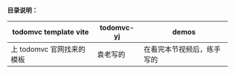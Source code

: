 **目录说明：**

| todomvc template vite     | todomvc-yj | demos                      |
| ------------------------- | ---------- | -------------------------- |
| 上 todomvc 官网找来的模板 | 袁老写的   | 在看完本节视频后，练手写的 |

